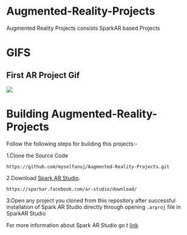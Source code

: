 # Augmented-Reality-Projects

Augmented Reality Projects consists SparkAR based Projects 

# GIFS

## First AR Project Gif 
<img src="gifs/gif1.gif">


# Building  Augmented-Reality-Projects

Follow the following steps for building this projects:-

1.Clone the Source Code 
 
 `https://github.com/myselfanuj/Augmented-Reality-Projects.git`

2.Download [Spark AR Studio](https://sparkar.facebook.com/ar-studio/download/).
 
 `https://sparkar.facebook.com/ar-studio/download/`

3.Open any project you cloned from this repository after successful installation of Spark AR Studio directly through opening `.arproj` file in SparkAR Studio

For more information about Spark AR Studio go t [link](https://sparkar.facebook.com/ar-studio/learn/documentation/guides)
 
